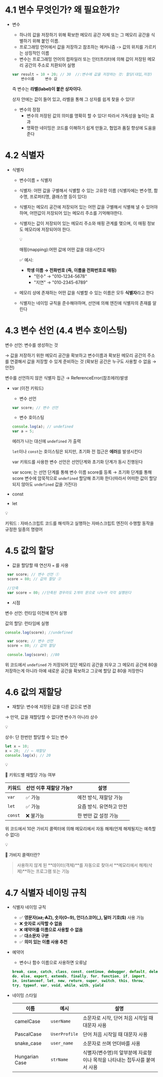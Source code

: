 
# 4.1 변수 무엇인가? 왜 필요한가?

- 변수
    - 하나의 값을 저장하기 위해 확보한 메모리 공간 자체 또는 그 메모리 공간을 식별하기 위해 붙인 이름.
    - 프로그래밍 언어에서 값을 저장하고 참조하는 메커니즘 -> 값의 위치를 가르키는 상징적인 이름
    - 변수는 프로그래밍 언어의 컴파일러 또는 인터프리터에 의해 값이 저장된 메모리 공간의 주소로 치환되어 실행
    
    ```jsx
    var result = 10 + 20; // 30  //:변수에 값을 저장하는 것: 할당(대입,저장)
        변수이름     변수 값
    ```
    
    즉 변수는 **라벨(label)이 붙은 상자이다.**
    
    상자 안에는 값이 들어 있고, 라벨을 통해 그 상자를 쉽게 찾을 수 있다!
    
    - 변수의 장점
        - 변수의 저장된 값의 의미를 명확히 할 수 있다! 따라서 가독성을 높이는 효과
        - 명확한 네이밍은 코드를 이해하기 쉽게 만들고, 협업과 품질 향상에 도움을 준다

# 4.2 식별자

- 식별자
    - 변수이름 = 식별자
    - 식별자: 어떤 값을 구별해서 식별할 수 있는 고유한 이름 (식별자에는 변수명, 함수명, 프로퍼티명, 클래스명 등이 있다)
    - 식별자는 메모리 공간에 저장되어 있는 어떤 값을 구별해서 식별해 낼 수 있어야 하며, 어떤값이 저장되어 있는 메모리 주소를 기억해야한다.
    - 식별자는 값이 저장되어 있는 메모리 주소와 매핑 관계를 맺으며, 이 매핑 정보도 메모리에 저장되어야 한다.
        
        <aside>
        💡
        
        매핑(mapping):어떤 값에 어떤 값을 대응시킨다
        
        ✅ 예시:
        
        - **학생 이름 → 전화번호 (즉, 이름을 전화번호로 매핑)**
            - "민수" → "010-1234-5678"
            - "지연" → "010-2345-6789"
        </aside>
        
    - 메모리 상에 존재하는 어떤 값을 식별할 수 있는 이름은 모두 **식별자**라고 한다
    - 식별자는 네이밍 규칙을 준수해야하며, 선언에 의해 엔진에 식별자의 존재를 알린다

# 4.3 변수 선언 (4.4 변수 호이스팅)

변수 선언: 변수를 생성하는 것

→ 값을 저장하기 위한 메모리 공간을 확보하고 변수이름과 확보된 메모리 공간의 주소를 연결해서 값을 저장할 수 있게 준비하는 것 (확보된 공간은 누구도 사용할 수 없음 → 안전)

변수를 선언하지 않은 식별자 접근 → ReferenceError(참조에러)발생

- var (이전 키워드)
    - 변수 선언
    
    ```jsx
    var score; // 변수 선언
    ```
    
    - 변수 호이스팅
    
    ```jsx
    console.log(a); // undefined
    var a = 5;
    ```
    
    에러가 나는 대신에 `undefined` 가 출력
    
    `let`이나 `const`는 호이스팅은 되지만, 초기화 전 접근은 **에러**를 발생시킨다
    
    var 키워드를 사용한 변수 선언은 선언단계와 초기화 단계가 동시 진행된다
    
    var score; 는 선언 단계를 통해 변수 이름 score를 등록 → 초기화 단계를 통해 score 변수에 암묵적으로 `undefined` 할당해 초기화 한다(따라서 어떠한 값이 할당되지 않아도 `undefined` 값을 가진다)
    
- const
- let

<aside>
💡

키워드 : 자바스크립트 코드를 해석하고 실행하는 자바스크립트 엔진이 수행할 동작을 규정한 일종의 명령어

</aside>

# 4.5 값의 할당

- 값을 할당할 때 연산자 `=` 를 사용

```jsx
 var score; // 변수 선언 ①
 score = 80; // 값의 할당 ②
 
 //단축
 var score = 80; //단축된 경우라도 2개의 문으로 나누어 각각 실행된다
```

- 시점

변수 선언: 런타임 이전에 먼저 실행

값의 할당: 런타임에 실행

```jsx
console.log(score); //undefined

 var score; // 변수 선언 
 score = 80; // 값의 할당 
 
 console.log(score); //80
```

위 코드에서 `undefined` 가 저장되어 있던 메모리 공간을 지우고 그 메모리 공간에 80을 저장하는게 아니라 아예 새로운 공간을 확보하고 그곳에 할당 값 80을 저장한다

# 4.6 값의 재할당

- 재할당: 변수에 저장된 값을 다른 값으로 변경

→ 만약, 값을 재할당할 수 없다면 변수가 아니라 상수

<aside>
💡

상수: 단 한번만 할당할 수 있는 변수

</aside>

```jsx
let x = 10;
x = 20;  // ← 재할당
console.log(x); // 20 
```

<aside>
💡

🔸 키워드별 재할당 가능 여부

| 키워드 | 선언 이후 재할당 가능? | 설명 |
| --- | --- | --- |
| `var` | ✅ 가능 | 예전 방식, 재할당 가능 |
| `let` | ✅ 가능 | 요즘 방식. 유연하고 안전 |
| `const` | ❌ 불가능 | 한 번만 값 설정 가능 |
</aside>

위 코드에서 10은 가비지 콜렉터에 의해 메모리에서 자동 해제(언제 해제될지는 예측할 수 없다)

<aside>
💡

🔹 가비지 콜렉터란?

> 사용하지 않게 된 **데이터(객체)**를 자동으로 찾아서 **메모리에서 해제(삭제)**하는 프로그램 또는 기능
> 
</aside>

# 4.7 식별자 네이밍 규칙

- 식별자 네이밍 규칙
    - ✅ **영문자(a~~z, A~~Z), 숫자(0~9), 언더스코어(_), 달러 기호($)** 사용 가능
    - ❌ **숫자로 시작할 수 없음**
    - ❌ **예약어를 이름으로 사용할 수 없음**
    - ✅ **대소문자 구분**
    - ✅ **의미 있는 이름 사용 추천**
        
        
- 예약어
    - 변수나 함수 이름으로 사용하면 오류남
    
    ```jsx
    break, case, catch, class, const, continue, debugger, default, delete,
    do, else, export, extends, finally, for, function, if, import,
    in, instanceof, let, new, return, super, switch, this, throw,
    try, typeof, var, void, while, with, yield
    
    ```
    
- 네이밍 스타일
    
    | 이름 | 예시 | 설명 |
    | --- | --- | --- |
    | camelCase | `userName` | 소문자로 시작, 단어 처음 시작일 때 대문자 사용 |
    | PascalCase | `UserProfile` | 단어 처음 시작일 때 대문자 사용 |
    | snake_case | `user_name` | 소문자로 쓰며 언더바를 사용 |
    | Hungarian Case | `strName` | 식별자(변수명)의 앞부분에 자료형이나 목적을 나타내는 접두사를 붙여서 사용 |

